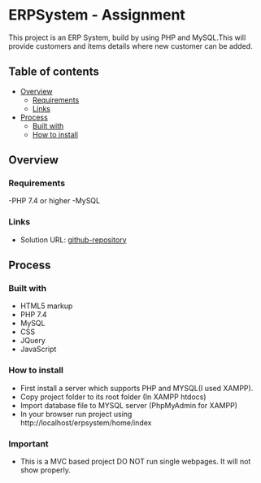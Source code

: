 # ERPSystem - Assignment

This project is an ERP System, build by using PHP and MySQL.This will provide customers and items details where new customer can be added.
    

## Table of contents

- [Overview](#overview)
  - [Requirements](#requirements)
  - [Links](#links)
- [Process](#process)
  - [Built with](#built-with)
  - [How to install](#how-to-install)

## Overview

### Requirements

-PHP 7.4 or higher
-MySQL

### Links

- Solution URL: [github-repository](https://github.com/nadee8524/erpsystem.git)

## Process

### Built with

- HTML5 markup
- PHP 7.4
- MySQL
- CSS
- JQuery
- JavaScript

### How to install
- First install a server which supports PHP and MYSQL(I used XAMPP).
- Copy project folder to its root folder (In XAMPP htdocs)
- Import database file to MYSQL server (PhpMyAdmin for XAMPP)
- In your browser run project using http://localhost/erpsystem/home/index 

### Important

- This is a MVC based project DO NOT run single webpages. It will not show properly.

